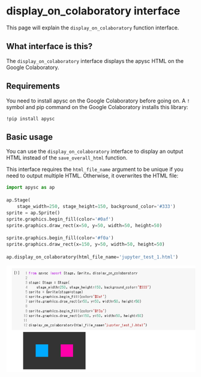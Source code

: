 # display_on_colaboratory interface

This page will explain the `display_on_colaboratory` function interface.

## What interface is this?

The `display_on_colaboratory` interface displays the apysc HTML on the Google Colaboratory.

## Requirements

You need to install apysc on the Google Colaboratory before going on. A `!` symbol and pip command on the Google Colaboratory installs this library:

```
!pip install apysc
```

## Basic usage

You can use the `display_on_colaboratory` interface to display an output HTML instead of the `save_overall_html` function.

This interface requires the `html_file_name` argument to be unique if you need to output multiple HTML. Otherwise, it overwrites the HTML file:

```py
import apysc as ap

ap.Stage(
    stage_width=250, stage_height=150, background_color='#333')
sprite = ap.Sprite()
sprite.graphics.begin_fill(color='#0af')
sprite.graphics.draw_rect(x=50, y=50, width=50, height=50)

sprite.graphics.begin_fill(color='#f0a')
sprite.graphics.draw_rect(x=150, y=50, width=50, height=50)

ap.display_on_colaboratory(html_file_name='jupyter_test_1.html')
```

![](_static/colaboratory_interface.png)